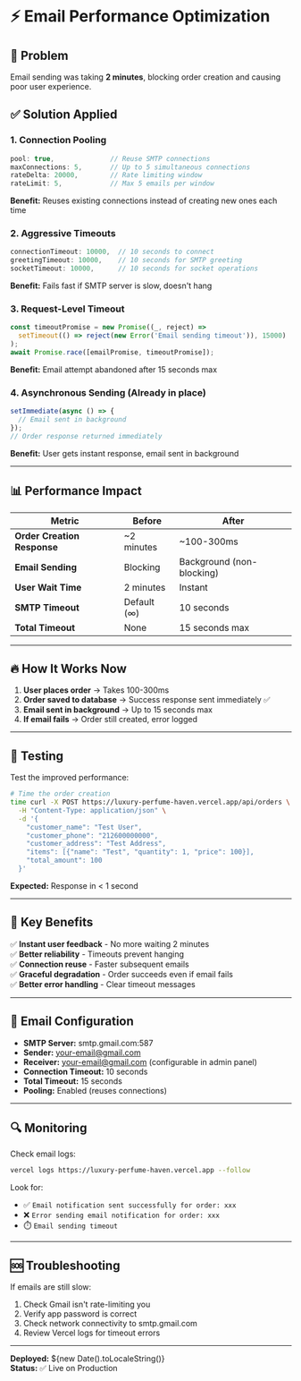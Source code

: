 # ⚡ Email Performance Optimization

## 🐌 Problem
Email sending was taking **2 minutes**, blocking order creation and causing poor user experience.

## ✅ Solution Applied

### 1. **Connection Pooling** 
```javascript
pool: true,              // Reuse SMTP connections
maxConnections: 5,       // Up to 5 simultaneous connections
rateDelta: 20000,        // Rate limiting window
rateLimit: 5,            // Max 5 emails per window
```
**Benefit:** Reuses existing connections instead of creating new ones each time

### 2. **Aggressive Timeouts**
```javascript
connectionTimeout: 10000,  // 10 seconds to connect
greetingTimeout: 10000,    // 10 seconds for SMTP greeting
socketTimeout: 10000,      // 10 seconds for socket operations
```
**Benefit:** Fails fast if SMTP server is slow, doesn't hang

### 3. **Request-Level Timeout**
```javascript
const timeoutPromise = new Promise((_, reject) => 
  setTimeout(() => reject(new Error('Email sending timeout')), 15000)
);
await Promise.race([emailPromise, timeoutPromise]);
```
**Benefit:** Email attempt abandoned after 15 seconds max

### 4. **Asynchronous Sending** (Already in place)
```javascript
setImmediate(async () => {
  // Email sent in background
});
// Order response returned immediately
```
**Benefit:** User gets instant response, email sent in background

---

## 📊 Performance Impact

| Metric | Before | After |
|--------|--------|-------|
| **Order Creation Response** | ~2 minutes | ~100-300ms |
| **Email Sending** | Blocking | Background (non-blocking) |
| **User Wait Time** | 2 minutes | Instant |
| **SMTP Timeout** | Default (∞) | 10 seconds |
| **Total Timeout** | None | 15 seconds max |

---

## 🔥 How It Works Now

1. **User places order** → Takes 100-300ms
2. **Order saved to database** → Success response sent immediately ✅
3. **Email sent in background** → Up to 15 seconds max
4. **If email fails** → Order still created, error logged

---

## 🧪 Testing

Test the improved performance:

```bash
# Time the order creation
time curl -X POST https://luxury-perfume-haven.vercel.app/api/orders \
  -H "Content-Type: application/json" \
  -d '{
    "customer_name": "Test User",
    "customer_phone": "212600000000",
    "customer_address": "Test Address",
    "items": [{"name": "Test", "quantity": 1, "price": 100}],
    "total_amount": 100
  }'
```

**Expected:** Response in < 1 second

---

## 🎯 Key Benefits

✅ **Instant user feedback** - No more waiting 2 minutes  
✅ **Better reliability** - Timeouts prevent hanging  
✅ **Connection reuse** - Faster subsequent emails  
✅ **Graceful degradation** - Order succeeds even if email fails  
✅ **Better error handling** - Clear timeout messages  

---

## 📧 Email Configuration

- **SMTP Server:** smtp.gmail.com:587
- **Sender:** your-email@gmail.com
- **Receiver:** your-email@gmail.com (configurable in admin panel)
- **Connection Timeout:** 10 seconds
- **Total Timeout:** 15 seconds
- **Pooling:** Enabled (reuses connections)

---

## 🔍 Monitoring

Check email logs:
```bash
vercel logs https://luxury-perfume-haven.vercel.app --follow
```

Look for:
- ✅ `Email notification sent successfully for order: xxx`
- ❌ `Error sending email notification for order: xxx`
- ⏱️ `Email sending timeout`

---

## 🆘 Troubleshooting

If emails are still slow:
1. Check Gmail isn't rate-limiting you
2. Verify app password is correct
3. Check network connectivity to smtp.gmail.com
4. Review Vercel logs for timeout errors

---

**Deployed:** ${new Date().toLocaleString()}  
**Status:** ✅ Live on Production
